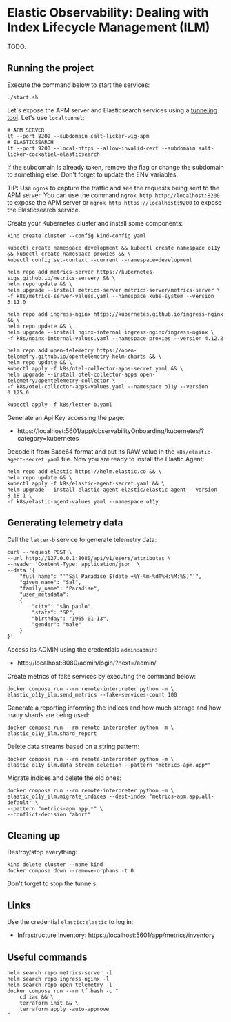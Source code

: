 # Elastic Observability: Dealing with Index Lifecycle Management (ILM)

TODO.

## Running the project

Execute the command below to start the services:

```shell
./start.sh
```

Let's expose the APM server and Elasticsearch services using a [tunneling tool](https://github.com/anderspitman/awesome-tunneling?tab=readme-ov-file). Let's use `localtunnel`:

```shell
# APM SERVER
lt --port 8200 --subdomain salt-licker-wig-apm
# ELASTICSEARCH
lt --port 9200 --local-https --allow-invalid-cert --subdomain salt-licker-cockatiel-elasticsearch
```

If the subdomain is already taken, remove the flag or change the subdomain to something else. Don't forget to update the ENV variables.

TIP: Use `ngrok` to capture the traffic and see the requests being sent to the APM server. You can use the command `ngrok http http://localhost:8200` to expose the APM server or `ngrok http https://localhost:9200` to expose the Elasticsearch service.

Create your Kubernetes cluster and install some components:

```shell
kind create cluster --config kind-config.yaml

kubectl create namespace development && kubectl create namespace o11y && kubectl create namespace proxies && \
kubectl config set-context --current --namespace=development

helm repo add metrics-server https://kubernetes-sigs.github.io/metrics-server/ && \
helm repo update && \
helm upgrade --install metrics-server metrics-server/metrics-server \
-f k8s/metrics-server-values.yaml --namespace kube-system --version 3.11.0

helm repo add ingress-nginx https://kubernetes.github.io/ingress-nginx && \
helm repo update && \
helm upgrade --install nginx-internal ingress-nginx/ingress-nginx \
-f k8s/nginx-internal-values.yaml --namespace proxies --version 4.12.2

helm repo add open-telemetry https://open-telemetry.github.io/opentelemetry-helm-charts && \
helm repo update && \
kubectl apply -f k8s/otel-collector-apps-secret.yaml && \
helm upgrade --install otel-collector-apps open-telemetry/opentelemetry-collector \
-f k8s/otel-collector-apps-values.yaml --namespace o11y --version 0.125.0

kubectl apply -f k8s/letter-b.yaml
```

Generate an Api Key accessing the page:

- https://localhost:5601/app/observabilityOnboarding/kubernetes/?category=kubernetes

Decode it from Base64 format and put its RAW value in the `k8s/elastic-agent-secret.yaml` file. Now you are ready to install the Elastic Agent:

```shell
helm repo add elastic https://helm.elastic.co && \
helm repo update && \
kubectl apply -f k8s/elastic-agent-secret.yaml && \
helm upgrade --install elastic-agent elastic/elastic-agent --version 8.18.1 \
-f k8s/elastic-agent-values.yaml --namespace o11y
```

## Generating telemetry data

Call the `letter-b` service to generate telemetry data:

```shell
curl --request POST \                                                                                            
--url http://127.0.0.1:8080/api/v1/users/attributes \
--header 'Content-Type: application/json' \
--data '{
    "full_name": "'"Sal Paradise $(date +%Y-%m-%dT%H:%M:%S)"'",
    "given_name": "Sal",
    "family_name": "Paradise",
    "user_metadata":
    {
        "city": "são paulo",
        "state": "SP",
        "birthday": "1965-01-13",
        "gender": "male"
    }
}'
```

Access its ADMIN using the credentials `admin:admin`:

- http://localhost:8080/admin/login/?next=/admin/

Create metrics of fake services by executing the command below:

```shell
docker compose run --rm remote-interpreter python -m \
elastic_o11y_ilm.send_metrics --fake-services-count 100
```

Generate a reporting informing the indices and how much storage and how many shards are being used:

```shell
docker compose run --rm remote-interpreter python -m \
elastic_o11y_ilm.shard_report
```

Delete data streams based on a string pattern:

```shell
docker compose run --rm remote-interpreter python -m \
elastic_o11y_ilm.data_stream_deletion --pattern "metrics-apm.app*"
```

Migrate indices and delete the old ones:

```shell
docker compose run --rm remote-interpreter python -m \
elastic_o11y_ilm.migrate_indices --dest-index "metrics-apm.app.all-default" \
--pattern "metrics-apm.app.*" \
--conflict-decision "abort"
```

## Cleaning up

Destroy/stop everything:

```shell
kind delete cluster --name kind
docker compose down --remove-orphans -t 0
```

Don't forget to stop the tunnels.

## Links

Use the credential `elastic:elastic` to log in:

- Infrastructure Inventory: https://localhost:5601/app/metrics/inventory

## Useful commands

```shell
helm search repo metrics-server -l
helm search repo ingress-nginx -l
helm search repo open-telemetry -l
docker compose run --rm tf bash -c "
    cd iac && \
    terraform init && \
    terraform apply -auto-approve
"
```

